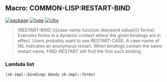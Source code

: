 ## Macro: COMMON-LISP:RESTART-BIND
[![package](https://img.shields.io/badge/Package-COMMON--LISP-5f9ea0.svg?style=social&colorA=999999)](../) [![type](https://img.shields.io/badge/Type-Macro-5f9ea0.svg?style=social&colorA=999999)](../#macro) [![clhs](https://img.shields.io/badge/CLHS-RESTART--BIND-5f9ea0.svg?style=social&colorA=999999)](http://www.lispworks.com/documentation/HyperSpec/Body/m_rst_bi.htm) 

> (RESTART-BIND ({(case-name function {keyword value}*)}*) forms)
> Executes forms in a dynamic context where the given bindings are in
> effect. Users probably want to use RESTART-CASE. A case-name of NIL
> indicates an anonymous restart. When bindings contain the same
> restart name, FIND-RESTART will find the first such binding.

### Lambda list
```cl
(sb-impl::bindings &body sb-impl::forms)
```
